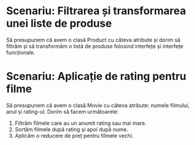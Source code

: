 
# Scenariu: Filtrarea și transformarea unei liste de produse
Să presupunem că avem o clasă Product cu câteva atribute și dorim să filtrăm și să transformăm o listă de
produse folosind interfețe și interfețe funcționale.


# Scenariu: Aplicație de rating pentru filme
Să presupunem că avem o clasă Movie cu câteva atribute: numele filmului, anul și rating-ul. Dorim să facem următoarele:

1. Filtrăm filmele care au un anumit rating sau mai mare.
2. Sortăm filmele după rating și apoi după nume.
3. Aplicăm o reducere de preț pentru filmele vechi.